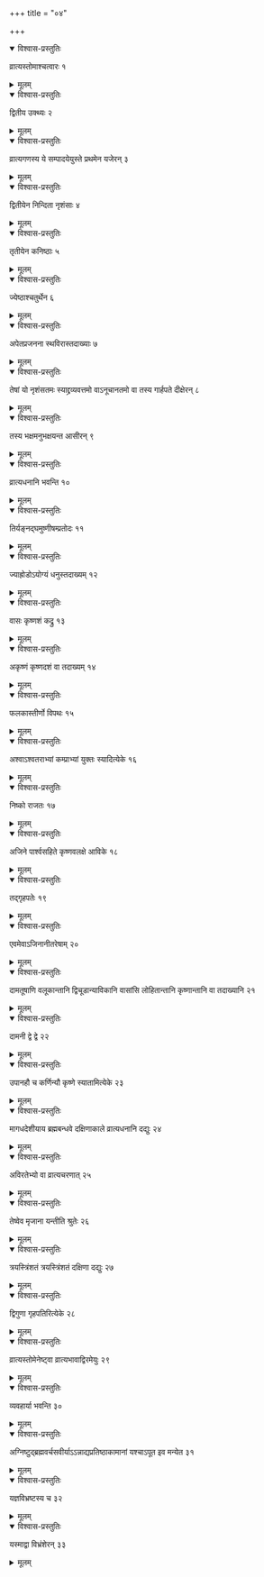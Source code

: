 +++
title = "०४"

+++


<details open><summary>विश्वास-प्रस्तुतिः</summary>

व्रात्यस्तोमाश्चत्वारः १
</details>

<details><summary>मूलम्</summary>

व्रात्यस्तोमाश्चत्वारः १
</details>


<details open><summary>विश्वास-प्रस्तुतिः</summary>

द्वितीय उक्थ्यः २
</details>

<details><summary>मूलम्</summary>

द्वितीय उक्थ्यः २
</details>


<details open><summary>विश्वास-प्रस्तुतिः</summary>

व्रात्यगणस्य ये सम्पादयेयुस्ते प्रथमेन यजेरन् ३
</details>

<details><summary>मूलम्</summary>

व्रात्यगणस्य ये सम्पादयेयुस्ते प्रथमेन यजेरन् ३
</details>


<details open><summary>विश्वास-प्रस्तुतिः</summary>

द्वितीयेन निन्दिता नृशंसाः ४
</details>

<details><summary>मूलम्</summary>

द्वितीयेन निन्दिता नृशंसाः ४
</details>


<details open><summary>विश्वास-प्रस्तुतिः</summary>

तृतीयेन कनिष्ठाः ५
</details>

<details><summary>मूलम्</summary>

तृतीयेन कनिष्ठाः ५
</details>


<details open><summary>विश्वास-प्रस्तुतिः</summary>

ज्येष्ठाश्चतुर्थेन ६
</details>

<details><summary>मूलम्</summary>

ज्येष्ठाश्चतुर्थेन ६
</details>


<details open><summary>विश्वास-प्रस्तुतिः</summary>

अपेतप्रजनना स्थविरास्तदाख्याः ७
</details>

<details><summary>मूलम्</summary>

अपेतप्रजनना स्थविरास्तदाख्याः ७
</details>


<details open><summary>विश्वास-प्रस्तुतिः</summary>

तेषां यो नृशंसतमः स्याद्द्रव्यवत्तमो वाऽनूचानतमो वा तस्य गार्हपते दीक्षेरन् ८
</details>

<details><summary>मूलम्</summary>

तेषां यो नृशंसतमः स्याद्द्रव्यवत्तमो वाऽनूचानतमो वा तस्य गार्हपते दीक्षेरन् ८
</details>


<details open><summary>विश्वास-प्रस्तुतिः</summary>

 तस्य भक्षमनुभक्षयन्त आसीरन् ९
</details>

<details><summary>मूलम्</summary>

 तस्य भक्षमनुभक्षयन्त आसीरन् ९
</details>


<details open><summary>विश्वास-प्रस्तुतिः</summary>

व्रात्यधनानि भवन्ति १०
</details>

<details><summary>मूलम्</summary>

व्रात्यधनानि भवन्ति १०
</details>


<details open><summary>विश्वास-प्रस्तुतिः</summary>

तिर्यङ्नद्घमुष्णीषम्प्रतोदः ११
</details>

<details><summary>मूलम्</summary>

तिर्यङ्नद्घमुष्णीषम्प्रतोदः ११
</details>


<details open><summary>विश्वास-प्रस्तुतिः</summary>

ज्याह्रोडोऽयोग्यं धनुस्तदाख्यम् १२
</details>

<details><summary>मूलम्</summary>

ज्याह्रोडोऽयोग्यं धनुस्तदाख्यम् १२
</details>


<details open><summary>विश्वास-प्रस्तुतिः</summary>

वासः कृष्णशं कद्रु १३
</details>

<details><summary>मूलम्</summary>

वासः कृष्णशं कद्रु १३
</details>


<details open><summary>विश्वास-प्रस्तुतिः</summary>

अकृष्णं कृष्णदशं वा तदाख्यम् १४
</details>

<details><summary>मूलम्</summary>

अकृष्णं कृष्णदशं वा तदाख्यम् १४
</details>


<details open><summary>विश्वास-प्रस्तुतिः</summary>

फलकास्तीर्णो विपथः १५
</details>

<details><summary>मूलम्</summary>

फलकास्तीर्णो विपथः १५
</details>


<details open><summary>विश्वास-प्रस्तुतिः</summary>

अश्वाऽश्वतराभ्यां कम्प्राभ्यां युक्तः स्यादित्येके १६
</details>

<details><summary>मूलम्</summary>

अश्वाऽश्वतराभ्यां कम्प्राभ्यां युक्तः स्यादित्येके १६
</details>


<details open><summary>विश्वास-प्रस्तुतिः</summary>

निष्को राजतः १७
</details>

<details><summary>मूलम्</summary>

निष्को राजतः १७
</details>


<details open><summary>विश्वास-प्रस्तुतिः</summary>

अजिने पार्श्वसहिते कृष्णवलक्षे आविके १८
</details>

<details><summary>मूलम्</summary>

अजिने पार्श्वसहिते कृष्णवलक्षे आविके १८
</details>


<details open><summary>विश्वास-प्रस्तुतिः</summary>

तद्गृहपतेः १९
</details>

<details><summary>मूलम्</summary>

तद्गृहपतेः १९
</details>


<details open><summary>विश्वास-प्रस्तुतिः</summary>

एवमेवाऽजिनानीतरेषाम् २०
</details>

<details><summary>मूलम्</summary>

एवमेवाऽजिनानीतरेषाम् २०
</details>


<details open><summary>विश्वास-प्रस्तुतिः</summary>

दामतूषाणि वलूकान्तानि द्विचूडान्याविकानि वासांसि लोहितान्तानि कृष्णान्तानि वा तदाख्यानि २१
</details>

<details><summary>मूलम्</summary>

दामतूषाणि वलूकान्तानि द्विचूडान्याविकानि वासांसि लोहितान्तानि कृष्णान्तानि वा तदाख्यानि २१
</details>


<details open><summary>विश्वास-प्रस्तुतिः</summary>

दामनी द्वे द्वे २२
</details>

<details><summary>मूलम्</summary>

दामनी द्वे द्वे २२
</details>


<details open><summary>विश्वास-प्रस्तुतिः</summary>

उपानहौ च कर्णिन्यौ कृष्णे स्यातामित्येके २३
</details>

<details><summary>मूलम्</summary>

उपानहौ च कर्णिन्यौ कृष्णे स्यातामित्येके २३
</details>


<details open><summary>विश्वास-प्रस्तुतिः</summary>

मागधदेशीयाय ब्रह्मबन्धवे दक्षिणाकाले व्रात्यधनानि दद्युः २४
</details>

<details><summary>मूलम्</summary>

मागधदेशीयाय ब्रह्मबन्धवे दक्षिणाकाले व्रात्यधनानि दद्युः २४
</details>


<details open><summary>विश्वास-प्रस्तुतिः</summary>

अविरतेभ्यो वा व्रात्यचरणात् २५
</details>

<details><summary>मूलम्</summary>

अविरतेभ्यो वा व्रात्यचरणात् २५
</details>


<details open><summary>विश्वास-प्रस्तुतिः</summary>

तेष्वेव मृजाना यन्तीति श्रुतेः २६
</details>

<details><summary>मूलम्</summary>

तेष्वेव मृजाना यन्तीति श्रुतेः २६
</details>


<details open><summary>विश्वास-प्रस्तुतिः</summary>

त्रयस्त्रिंशतं त्रयस्त्रिंशतं दक्षिणा दद्युः २७
</details>

<details><summary>मूलम्</summary>

त्रयस्त्रिंशतं त्रयस्त्रिंशतं दक्षिणा दद्युः २७
</details>


<details open><summary>विश्वास-प्रस्तुतिः</summary>

द्विगुणा गृहपतिरित्येके २८
</details>

<details><summary>मूलम्</summary>

द्विगुणा गृहपतिरित्येके २८
</details>


<details open><summary>विश्वास-प्रस्तुतिः</summary>

व्रात्यस्तोमेनेष्ट्वा व्रात्यभावाद्विरमेयुः २९
</details>

<details><summary>मूलम्</summary>

व्रात्यस्तोमेनेष्ट्वा व्रात्यभावाद्विरमेयुः २९
</details>


<details open><summary>विश्वास-प्रस्तुतिः</summary>

व्यवहार्या भवन्ति ३०
</details>

<details><summary>मूलम्</summary>

व्यवहार्या भवन्ति ३०
</details>


<details open><summary>विश्वास-प्रस्तुतिः</summary>

अग्निष्टुद्ब्रह्मवर्चसवीर्याऽऽन्नाद्यप्रतिष्ठाकामानां यश्चाऽपूत इव मन्येत ३१
</details>

<details><summary>मूलम्</summary>

अग्निष्टुद्ब्रह्मवर्चसवीर्याऽऽन्नाद्यप्रतिष्ठाकामानां यश्चाऽपूत इव मन्येत ३१
</details>


<details open><summary>विश्वास-प्रस्तुतिः</summary>

यज्ञविभ्रष्टस्य च ३२
</details>

<details><summary>मूलम्</summary>

यज्ञविभ्रष्टस्य च ३२
</details>


<details open><summary>विश्वास-प्रस्तुतिः</summary>

यस्माद्वा विभ्रंशेरन् ३३
</details>

<details><summary>मूलम्</summary>

यस्माद्वा विभ्रंशेरन् ३३
</details>
